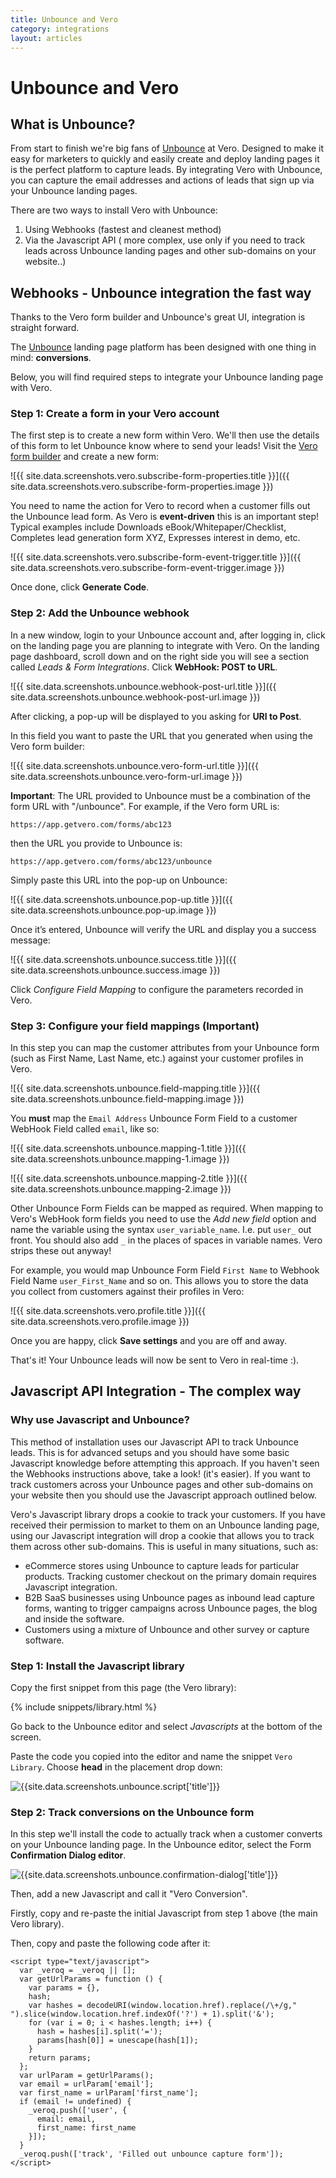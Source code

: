 ```yaml
---
title: Unbounce and Vero
category: integrations
layout: articles
---
```


# Unbounce and Vero

## What is Unbounce?
From start to finish we're big fans of [Unbounce](http://try.unbounce.com/) at Vero. Designed to make it easy for marketers to quickly and easily create and deploy landing pages it is the perfect platform to capture leads. By integrating Vero with Unbounce, you can capture the email addresses and actions of leads that sign up via your Unbounce landing pages.

There are two ways to install Vero with Unbounce:

1. Using Webhooks (fastest and cleanest method)
2. Via the Javascript API ( more complex, use only if you need to track leads across Unbounce landing pages and other sub-domains on your website..)


## Webhooks - Unbounce integration the fast way

Thanks to the Vero form builder and Unbounce's great UI, integration is straight forward.

The [Unbounce](http://try.unbounce.com/with-sendloop/) landing page platform has been designed with one thing in mind: **conversions**.

Below, you will find required steps to integrate your Unbounce landing page with Vero.

### Step 1: Create a form in your Vero account

The first step is to create a new form within Vero. We'll then use the details of this form to let Unbounce know where to send your leads!
Visit the [Vero form builder](https://app.getvero.com/tools/forms/new) and create a new form:

![{{ site.data.screenshots.vero.subscribe-form-properties.title }}]({{ site.data.screenshots.vero.subscribe-form-properties.image }})

You need to name the action for Vero to record when a customer fills out the Unbounce lead form. As Vero is **event-driven** this is an important step! Typical examples include Downloads eBook/Whitepaper/Checklist, Completes lead generation form XYZ, Expresses interest in demo, etc.

![{{ site.data.screenshots.vero.subscribe-form-event-trigger.title }}]({{ site.data.screenshots.vero.subscribe-form-event-trigger.image }})

Once done, click **Generate Code**.

### Step 2: Add the Unbounce webhook

In a new window, login to your Unbounce account and, after logging in, click on the landing page you are planning to integrate with Vero.
On the landing page dashboard, scroll down and on the right side you will see a section called *Leads & Form Integrations*. Click **WebHook: POST to URL**.

![{{ site.data.screenshots.unbounce.webhook-post-url.title }}]({{ site.data.screenshots.unbounce.webhook-post-url.image }})

After clicking, a pop-up will be displayed to you asking for **URl to Post**.

In this field you want to paste the URL that you generated when using the Vero form builder:

![{{ site.data.screenshots.unbounce.vero-form-url.title }}]({{ site.data.screenshots.unbounce.vero-form-url.image }})


**Important**: The URL provided to Unbounce must be a combination of the form URL with "/unbounce". For example, if the Vero form URL is:

	https://app.getvero.com/forms/abc123

then the URL you provide to Unbounce is:

	https://app.getvero.com/forms/abc123/unbounce

Simply paste this URL into the pop-up on Unbounce:

![{{ site.data.screenshots.unbounce.pop-up.title }}]({{ site.data.screenshots.unbounce.pop-up.image }})

Once it’s entered, Unbounce will verify the URL and display you a success message:

![{{ site.data.screenshots.unbounce.success.title }}]({{ site.data.screenshots.unbounce.success.image }})

Click *Configure Field Mapping* to configure the parameters recorded in Vero.

### Step 3: Configure your field mappings (Important)

In this step you can map the customer attributes from your Unbounce form (such as First Name, Last Name, etc.) against your customer profiles in Vero.

![{{ site.data.screenshots.unbounce.field-mapping.title }}]({{ site.data.screenshots.unbounce.field-mapping.image }})

You **must** map the `Email Address` Unbounce Form Field to a customer WebHook Field called `email`, like so:

![{{ site.data.screenshots.unbounce.mapping-1.title }}]({{ site.data.screenshots.unbounce.mapping-1.image }})

![{{ site.data.screenshots.unbounce.mapping-2.title }}]({{ site.data.screenshots.unbounce.mapping-2.image }})

Other Unbounce Form Fields can be mapped as required. When mapping to Vero's WebHook form fields you need to use the *Add new field* option and name the variable using the syntax `user_variable_name`. I.e. put `user_` out front. You should also add `_` in the places of spaces in variable names. Vero strips these out anyway!

For example, you would map Unbounce Form Field `First Name` to Webhook Field Name `user_First_Name` and so on. This allows you to store the data you collect from customers against their profiles in Vero:

![{{ site.data.screenshots.vero.profile.title }}]({{ site.data.screenshots.vero.profile.image }})

Once you are happy, click **Save settings** and you are off and away.

That's it! Your Unbounce leads will now be sent to Vero in real-time :).

## Javascript API Integration - The complex way

### Why use Javascript and Unbounce?

This method of installation uses our Javascript API to track Unbounce leads. This is for advanced setups and you should have some basic Javascript knowledge before attempting this approach. If you haven't seen the Webhooks instructions above, take a look! (it's easier). If you want to track customers across your Unbounce pages and other sub-domains on your website then you should use the Javascript approach outlined below.

Vero's Javascript library drops a cookie to track your customers. If you have received their permission to market to them on an Unbounce landing page, using our Javascript integration will drop a cookie that allows you to track them across other sub-domains. This is useful in many situations, such as:

- eCommerce stores using Unbounce to capture leads for particular products. Tracking customer checkout on the primary domain requires Javascript integration.
- B2B SaaS businesses using Unbounce pages as inbound lead capture forms, wanting to trigger campaigns across Unbounce pages, the blog and inside the software.
- Customers using a mixture of Unbounce and other survey or capture software.

### Step 1: Install the Javascript library

Copy the first snippet from this page (the Vero library):

{% include snippets/library.html %}

Go back to the Unbounce editor and select *Javascripts* at the bottom of the screen.

Paste the code you copied into the editor and name the snippet `Vero Library`. Choose **head** in the placement drop down:

![{{site.data.screenshots.unbounce.script['title']}}]({{site.data.screenshots.unbounce.script.image}})

### Step 2: Track conversions on the Unbounce form

In this step we'll install the code to actually track when a customer converts on your Unbounce landing page. In the Unbounce editor, select the Form **Confirmation Dialog editor**.

![{{site.data.screenshots.unbounce.confirmation-dialog['title']}}]({{site.data.screenshots.unbounce.confirmation-dialog.image}})

Then, add a new Javascript and call it "Vero Conversion".

Firstly, copy and re-paste the initial Javascript from step 1 above (the main Vero library).

Then, copy and paste the following code after it:

	<script type="text/javascript">
	  var _veroq = _veroq || [];
	  var getUrlParams = function () {
	    var params = {},
	    hash;
	    var hashes = decodeURI(window.location.href).replace(/\+/g," ").slice(window.location.href.indexOf('?') + 1).split('&');
	    for (var i = 0; i < hashes.length; i++) {
	      hash = hashes[i].split('=');
	      params[hash[0]] = unescape(hash[1]);
	    }
	    return params;
	  };
	  var urlParam = getUrlParams();
	  var email = urlParam['email'];
	  var first_name = urlParam['first_name'];
	  if (email != undefined) {
	    _veroq.push(['user', {
	      email: email,
	      first_name: first_name
	    }]);
	  }
	  _veroq.push(['track', 'Filled out unbounce capture form']);
	</script>